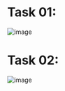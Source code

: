 # Task 01:
![image](https://github.com/user-attachments/assets/1af08e01-4a77-471a-ba54-5f9640ca756a)

# Task 02:
![image](https://github.com/user-attachments/assets/24f7408f-dfa2-4e4c-b16b-f6529c609459)

